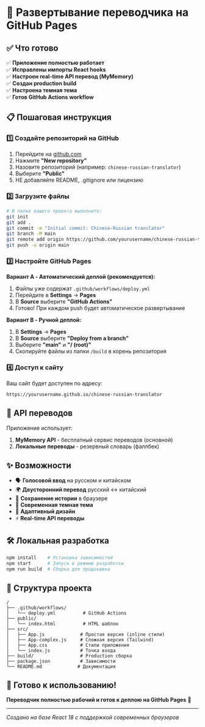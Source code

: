 # 🚀 Развертывание переводчика на GitHub Pages

## ✅ Что готово

✅ **Приложение полностью работает**  
✅ **Исправлены импорты React hooks**  
✅ **Настроен real-time API перевод (MyMemory)**  
✅ **Создан production build**  
✅ **Настроена темная тема**  
✅ **Готов GitHub Actions workflow**  

## 📋 Пошаговая инструкция

### 1️⃣ Создайте репозиторий на GitHub

1. Перейдите на [github.com](https://github.com)
2. Нажмите **"New repository"** 
3. Назовите репозиторий (например: `chinese-russian-translator`)
4. Выберите **"Public"**
5. НЕ добавляйте README, .gitignore или лицензию

### 2️⃣ Загрузите файлы

```bash
# В папке вашего проекта выполните:
git init
git add .
git commit -m "Initial commit: Chinese-Russian translator"
git branch -M main
git remote add origin https://github.com/yourusername/chinese-russian-translator.git
git push -u origin main
```

### 3️⃣ Настройте GitHub Pages

**Вариант A - Автоматический деплой (рекомендуется):**
1. Файлы уже содержат `.github/workflows/deploy.yml`
2. Перейдите в **Settings** → **Pages** 
3. В **Source** выберите **"GitHub Actions"**
4. Готово! При каждом push будет автоматическое развертывание

**Вариант B - Ручной деплой:**
1. В **Settings** → **Pages**
2. В **Source** выберите **"Deploy from a branch"**
3. Выберите **"main"** и **"/ (root)"**
4. Скопируйте файлы из папки `/build` в корень репозитория

### 4️⃣ Доступ к сайту

Ваш сайт будет доступен по адресу:
```
https://yourusername.github.io/chinese-russian-translator
```

## 🔧 API переводов

Приложение использует:
1. **MyMemory API** - бесплатный сервис переводов (основной)
2. **Локальные переводы** - резервный словарь (фаллбек)

## ✨ Возможности

- 🗣️ **Голосовой ввод** на русском и китайском
- 🌍 **Двусторонний перевод** русский ↔ китайский  
- 💾 **Сохранение истории** в браузере
- 🎨 **Современная темная тема**
- 📱 **Адаптивный дизайн**
- ⚡ **Real-time API переводы**

## 🛠️ Локальная разработка

```bash
npm install    # Установка зависимостей
npm start      # Запуск в режиме разработки
npm run build  # Сборка для продакшена
```

## 📁 Структура проекта

```
/
├── .github/workflows/
│   └── deploy.yml          # GitHub Actions
├── public/
│   └── index.html          # HTML шаблон
├── src/
│   ├── App.js             # Простая версия (inline стили)
│   ├── App-complex.js     # Сложная версия (Tailwind)
│   ├── App.css            # Стили приложения
│   └── index.js           # Точка входа
├── build/                 # Production сборка
├── package.json           # Зависимости
└── README.md             # Документация
```

## 🎯 Готово к использованию!

**Переводчик полностью рабочий и готов к деплою на GitHub Pages** 🚀

---

*Создано на базе React 18 с поддержкой современных браузеров*